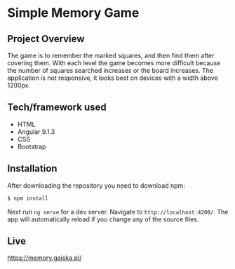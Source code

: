 # Simple Memory Game

## Project Overview

The game is to remember the marked squares, and then find them after covering them. With each level the game becomes more difficult because the number of squares searched increases or the board increases. The application is not responsive, it looks best on devices with a width above 1200px.

## Tech/framework used

 - HTML
 - Angular 9.1.3
 - CSS
 - Bootstrap
 
## Installation

After downloading the repository you need to download npm:
```sh
$ npm install
```
Next run `ng serve` for a dev server. Navigate to `http://localhost:4200/`. The app will automatically reload if you change any of the source files.

## Live

https://memory.gajska.pl/
